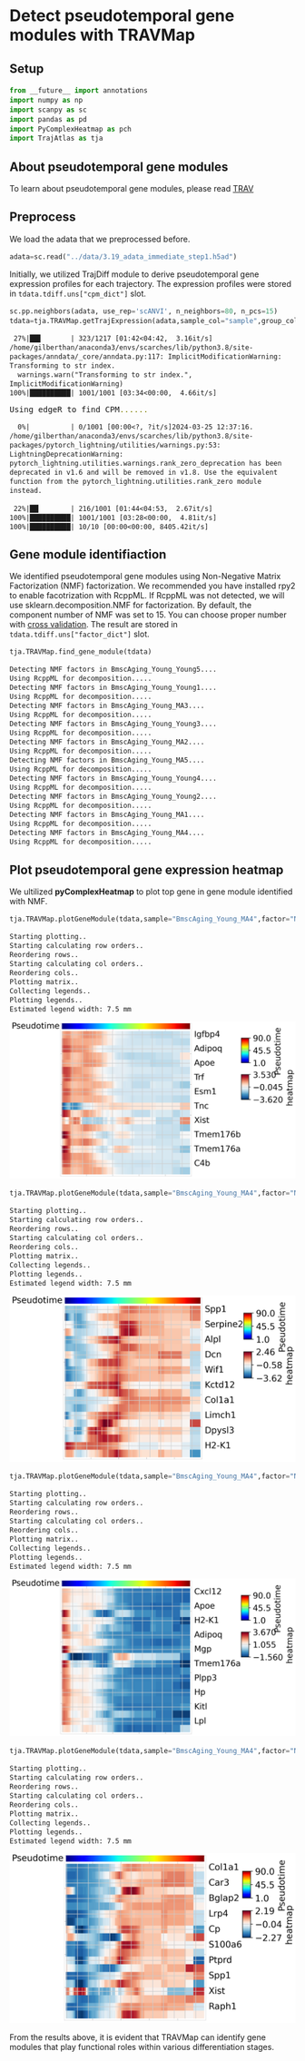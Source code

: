 
# Detect pseudotemporal gene modules with TRAVMap

## Setup


```python
from __future__ import annotations
import numpy as np
import scanpy as sc
import pandas as pd
import PyComplexHeatmap as pch
import TrajAtlas as tja
```

## About pseudotemporal gene modules

To learn about pseudotemporal gene modules, please read [TRAV](../introduction/TRAVMap.md)

## Preprocess

We load the adata that we preprocessed before.


```python
adata=sc.read("../data/3.19_adata_immediate_step1.h5ad")
```

Initially, we utilized TrajDiff module to derive pseudotemporal gene expression profiles for each trajectory. The expression profiles were stored in `tdata.tdiff.uns["cpm_dict"]` slot.


```python
sc.pp.neighbors(adata, use_rep='scANVI', n_neighbors=80, n_pcs=15)
tdata=tja.TRAVMap.getTrajExpression(adata,sample_col="sample",group_col="group",time_col="pseduoPred",subsetLineage="pred_lineage_lepr")
```

     27%|██▋       | 323/1217 [01:42<04:42,  3.16it/s]
    /home/gilberthan/anaconda3/envs/scarches/lib/python3.8/site-packages/anndata/_core/anndata.py:117: ImplicitModificationWarning: Transforming to str index.
      warnings.warn("Transforming to str index.", ImplicitModificationWarning)
    100%|██████████| 1001/1001 [03:34<00:00,  4.66it/s]



<pre style="white-space:pre;overflow-x:auto;line-height:normal;font-family:Menlo,'DejaVu Sans Mono',consolas,'Courier New',monospace">Using edgeR to find CPM<span style="color: #808000; text-decoration-color: #808000">......</span>
</pre>



      0%|          | 0/1001 [00:00<?, ?it/s]2024-03-25 12:37:16.
    /home/gilberthan/anaconda3/envs/scarches/lib/python3.8/site-packages/pytorch_lightning/utilities/warnings.py:53: LightningDeprecationWarning: pytorch_lightning.utilities.warnings.rank_zero_deprecation has been deprecated in v1.6 and will be removed in v1.8. Use the equivalent function from the pytorch_lightning.utilities.rank_zero module instead.
     
     22%|██▏       | 216/1001 [01:44<04:53,  2.67it/s]
    100%|██████████| 1001/1001 [03:28<00:00,  4.81it/s]
    100%|██████████| 10/10 [00:00<00:00, 8405.42it/s]
 
    


## Gene module identifiaction

We identified pseudotemporal gene modules using Non-Negative Matrix Factorization (NMF) factorization. We recommended you have installed rpy2 to enable facotrization with RcppML. If RcppML was not detected, we will use sklearn.decomposition.NMF for factorization. By default, the component number of NMF was set to 15. You can choose proper number with [cross validation](https://www.zachdebruine.com/post/cross-validation-for-nmf-rank-determination/). The result are stored in `tdata.tdiff.uns["factor_dict"]` slot.


```python
tja.TRAVMap.find_gene_module(tdata)
```

    Detecting NMF factors in BmscAging_Young_Young5....
    Using RcppML for decomposition.....
    Detecting NMF factors in BmscAging_Young_Young1....
    Using RcppML for decomposition.....
    Detecting NMF factors in BmscAging_Young_MA3....
    Using RcppML for decomposition.....
    Detecting NMF factors in BmscAging_Young_Young3....
    Using RcppML for decomposition.....
    Detecting NMF factors in BmscAging_Young_MA2....
    Using RcppML for decomposition.....
    Detecting NMF factors in BmscAging_Young_MA5....
    Using RcppML for decomposition.....
    Detecting NMF factors in BmscAging_Young_Young4....
    Using RcppML for decomposition.....
    Detecting NMF factors in BmscAging_Young_Young2....
    Using RcppML for decomposition.....
    Detecting NMF factors in BmscAging_Young_MA1....
    Using RcppML for decomposition.....
    Detecting NMF factors in BmscAging_Young_MA4....
    Using RcppML for decomposition.....


## Plot pseudotemporal gene expression heatmap

We ultilized **pyComplexHeatmap** to plot top gene in gene module identified with NMF.


```python
tja.TRAVMap.plotGeneModule(tdata,sample="BmscAging_Young_MA4",factor="NMF_1",gene_num=20)
```

    Starting plotting..
    Starting calculating row orders..
    Reordering rows..
    Starting calculating col orders..
    Reordering cols..
    Plotting matrix..
    Collecting legends..
    Plotting legends..
    Estimated legend width: 7.5 mm



    
![png](image/gene_module_NMF1.png)
    



```python
tja.TRAVMap.plotGeneModule(tdata,sample="BmscAging_Young_MA4",factor="NMF_4",gene_num=20)
```

    Starting plotting..
    Starting calculating row orders..
    Reordering rows..
    Starting calculating col orders..
    Reordering cols..
    Plotting matrix..
    Collecting legends..
    Plotting legends..
    Estimated legend width: 7.5 mm



    
![png](image/gene_module_NMF4.png)
    



```python
tja.TRAVMap.plotGeneModule(tdata,sample="BmscAging_Young_MA4",factor="NMF_6",gene_num=20)
```

    Starting plotting..
    Starting calculating row orders..
    Reordering rows..
    Starting calculating col orders..
    Reordering cols..
    Plotting matrix..
    Collecting legends..
    Plotting legends..
    Estimated legend width: 7.5 mm



    
![png](image/gene_module_NMF6.png)
    



```python
tja.TRAVMap.plotGeneModule(tdata,sample="BmscAging_Young_MA4",factor="NMF_7",gene_num=20)
```

    Starting plotting..
    Starting calculating row orders..
    Reordering rows..
    Starting calculating col orders..
    Reordering cols..
    Plotting matrix..
    Collecting legends..
    Plotting legends..
    Estimated legend width: 7.5 mm



    
![png](image/gene_module_NMF7.png)
    


From the results above, it is evident that TRAVMap can identify gene modules that play functional roles within various differentiation stages.
